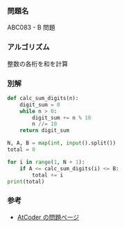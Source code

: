 ### 問題名

ABC083 - B 問題

### アルゴリズム

整数の各桁を和を計算

### 別解

```python
def calc_sum_digits(n):
    digit_sum = 0
    while n > 0:
        digit_sum += n % 10
        n //= 10
    return digit_sum

N, A, B = map(int, input().split())
total = 0

for i in range(1, N + 1):
    if A <= calc_sum_digits(i) <= B:
        total += i
print(total)
```

### 参考

- [AtCoder の問題ページ](https://atcoder.jp/contests/abc083/tasks/abc083_b)
